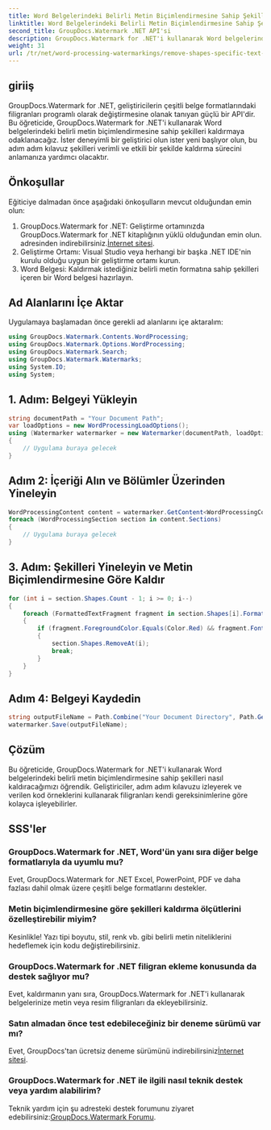 ```yaml
---
title: Word Belgelerindeki Belirli Metin Biçimlendirmesine Sahip Şekilleri Kaldırma
linktitle: Word Belgelerindeki Belirli Metin Biçimlendirmesine Sahip Şekilleri Kaldırma
second_title: GroupDocs.Watermark .NET API'si
description: GroupDocs.Watermark for .NET'i kullanarak Word belgelerinde belirli metin formatına sahip şekilleri nasıl kaldıracağınızı öğrenin. Filigranların verimli şekilde işlenmesi için kılavuzumuzu takip edin.
weight: 31
url: /tr/net/word-processing-watermarkings/remove-shapes-specific-text-formatting-word-docs/
---
```

## giriiş
GroupDocs.Watermark for .NET, geliştiricilerin çeşitli belge formatlarındaki filigranları programlı olarak değiştirmesine olanak tanıyan güçlü bir API'dir. Bu öğreticide, GroupDocs.Watermark for .NET'i kullanarak Word belgelerindeki belirli metin biçimlendirmesine sahip şekilleri kaldırmaya odaklanacağız. İster deneyimli bir geliştirici olun ister yeni başlıyor olun, bu adım adım kılavuz şekilleri verimli ve etkili bir şekilde kaldırma sürecini anlamanıza yardımcı olacaktır.
## Önkoşullar
Eğiticiye dalmadan önce aşağıdaki önkoşulların mevcut olduğundan emin olun:
1.  GroupDocs.Watermark for .NET: Geliştirme ortamınızda GroupDocs.Watermark for .NET kitaplığının yüklü olduğundan emin olun. adresinden indirebilirsiniz.[İnternet sitesi](https://releases.groupdocs.com/Watermark/net/).
2. Geliştirme Ortamı: Visual Studio veya herhangi bir başka .NET IDE'nin kurulu olduğu uygun bir geliştirme ortamı kurun.
3. Word Belgesi: Kaldırmak istediğiniz belirli metin formatına sahip şekilleri içeren bir Word belgesi hazırlayın.

## Ad Alanlarını İçe Aktar
Uygulamaya başlamadan önce gerekli ad alanlarını içe aktaralım:
```csharp
using GroupDocs.Watermark.Contents.WordProcessing;
using GroupDocs.Watermark.Options.WordProcessing;
using GroupDocs.Watermark.Search;
using GroupDocs.Watermark.Watermarks;
using System.IO;
using System;
```
## 1. Adım: Belgeyi Yükleyin
```csharp
string documentPath = "Your Document Path";
var loadOptions = new WordProcessingLoadOptions();
using (Watermarker watermarker = new Watermarker(documentPath, loadOptions))
{
    // Uygulama buraya gelecek
}
```
## Adım 2: İçeriği Alın ve Bölümler Üzerinden Yineleyin
```csharp
WordProcessingContent content = watermarker.GetContent<WordProcessingContent>();
foreach (WordProcessingSection section in content.Sections)
{
    // Uygulama buraya gelecek
}
```
## 3. Adım: Şekilleri Yineleyin ve Metin Biçimlendirmesine Göre Kaldır
```csharp
for (int i = section.Shapes.Count - 1; i >= 0; i--)
{
    foreach (FormattedTextFragment fragment in section.Shapes[i].FormattedTextFragments)
    {
        if (fragment.ForegroundColor.Equals(Color.Red) && fragment.Font.FamilyName == "Arial")
        {
            section.Shapes.RemoveAt(i);
            break;
        }
    }
}
```
## Adım 4: Belgeyi Kaydedin
```csharp
string outputFileName = Path.Combine("Your Document Directory", Path.GetFileName(documentPath));
watermarker.Save(outputFileName);
```

## Çözüm
Bu öğreticide, GroupDocs.Watermark for .NET'i kullanarak Word belgelerindeki belirli metin biçimlendirmesine sahip şekilleri nasıl kaldıracağımızı öğrendik. Geliştiriciler, adım adım kılavuzu izleyerek ve verilen kod örneklerini kullanarak filigranları kendi gereksinimlerine göre kolayca işleyebilirler.
## SSS'ler
### GroupDocs.Watermark for .NET, Word'ün yanı sıra diğer belge formatlarıyla da uyumlu mu?
Evet, GroupDocs.Watermark for .NET Excel, PowerPoint, PDF ve daha fazlası dahil olmak üzere çeşitli belge formatlarını destekler.
### Metin biçimlendirmesine göre şekilleri kaldırma ölçütlerini özelleştirebilir miyim?
Kesinlikle! Yazı tipi boyutu, stil, renk vb. gibi belirli metin niteliklerini hedeflemek için kodu değiştirebilirsiniz.
### GroupDocs.Watermark for .NET filigran ekleme konusunda da destek sağlıyor mu?
Evet, kaldırmanın yanı sıra, GroupDocs.Watermark for .NET'i kullanarak belgelerinize metin veya resim filigranları da ekleyebilirsiniz.
### Satın almadan önce test edebileceğiniz bir deneme sürümü var mı?
 Evet, GroupDocs'tan ücretsiz deneme sürümünü indirebilirsiniz[İnternet sitesi](https://releases.groupdocs.com/).
### GroupDocs.Watermark for .NET ile ilgili nasıl teknik destek veya yardım alabilirim?
 Teknik yardım için şu adresteki destek forumunu ziyaret edebilirsiniz:[GroupDocs.Watermark Forumu](https://forum.groupdocs.com/c/watermark/19).
